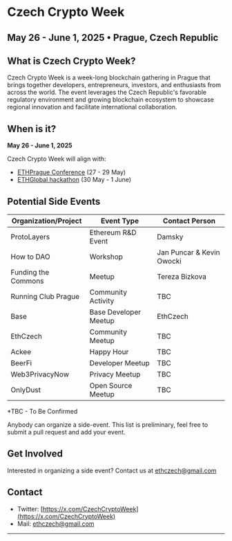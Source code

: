 # Czech Crypto Week
## May 26 - June 1, 2025 • Prague, Czech Republic

## What is Czech Crypto Week?
Czech Crypto Week is a week-long blockchain gathering in Prague that brings together developers, entrepreneurs, investors, and enthusiasts from across the world. The event leverages the Czech Republic's favorable regulatory environment and growing blockchain ecosystem to showcase regional innovation and facilitate international collaboration.

## When is it?
**May 26 - June 1, 2025**

Czech Crypto Week will align with:
* [ETHPrague Conference](https://ethprague.com/) (27 - 29 May)
* [ETHGlobal hackathon](https://ethglobal.com/events/prague) (30 May - 1 June)

## Potential Side Events

| Organization/Project | Event Type | Contact Person |
|----------------------|------------|----------------|
| ProtoLayers | Ethereum R&D Event | Damsky |
| How to DAO | Workshop | Jan Puncar & Kevin Owocki |
| Funding the Commons | Meetup | Tereza Bizkova |
| Running Club Prague | Community Activity | TBC |
| Base | Base Developer Meetup | EthCzech |
| EthCzech | Community Meetup | TBC |
| Ackee | Happy Hour | TBC |
| BeerFi | Developer Meetup | TBC |
| Web3PrivacyNow | Privacy Meetup | TBC |
| OnlyDust | Open Source Meetup | TBC |

*TBC - To Be Confirmed

Anybody can organize a side-event. This list is preliminary, feel free to submit a pull request and add your event.

## Get Involved
Interested in organizing a side event? Contact us at ethczech@gmail.com

## Contact
* Twitter: [https://x.com/CzechCryptoWeek](https://x.com/CzechCryptoWeek)
* Mail: ethczech@gmail.com

---

